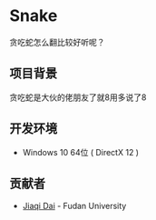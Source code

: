 # Snake

贪吃蛇怎么翻比较好听呢？

## 项目背景

贪吃蛇是大伙的佬朋友了就8用多说了8

## 开发环境

- Windows 10 64位 ( DirectX 12 )

## 贡献者

- [Jiaqi Dai](https://github.com/jqdai) - Fudan University
